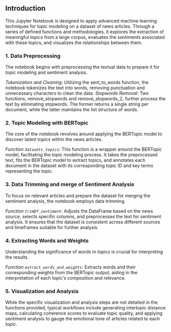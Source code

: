 ## Introduction
This Jupyter Notebook is designed to apply advanced machine learning techniques for topic modeling on a dataset of news articles. Through a series of defined functions and methodologies, it explores the extraction of meaningful topics from a large corpus, evaluates the sentiments associated with these topics, and visualizes the relationships between them.

### 1. Data Preprocessing
The notebook begins with preprocessing the textual data to prepare it for topic modeling and sentiment analysis.

*Tokenization and Cleaning:* Utilizing the sent_to_words function, the notebook tokenizes the text into words, removing punctuation and unnecessary characters to clean the data.
*Stopwords Removal:* Two functions, remove_stopwords and remove_stopwords_2, further process the text by eliminating stopwords. The former returns a single string per document, while the latter maintains the list structure of words.
### 2. Topic Modeling with BERTopic
The core of the notebook revolves around applying the BERTopic model to discover latent topics within the news articles.

*Function `datasets_topics`:* This function is a wrapper around the BERTopic model, facilitating the topic modeling process. It takes the preprocessed text, fits the BERTopic model to extract topics, and annotates each document in the dataset with its corresponding topic ID and key terms representing the topic.

### 3. Data Trimming and merge of Sentiment Analysis 
To focus on relevant articles and prepare the dataset for merging the sentiment analysis, the notebook employs data trimming.

*Function `trimDf_sentiment`:* Adjusts the DataFrame based on the news source, selects specific columns, and preprocesses the text for sentiment analysis. It ensures that the dataset is consistent across different sources and timeframes suitable for further analysis.

### 4. Extracting Words and Weights
Understanding the significance of words in topics is crucial for interpreting the results.

*Function `extract_words_and_weights`:* Extracts words and their corresponding weights from the BERTopic output, aiding in the interpretation of each topic's composition and relevance.

### 5. Visualization and Analysis
While the specific visualization and analysis steps are not detailed in the functions provided, typical workflows include generating intertopic distance maps, calculating coherence scores to evaluate topic quality, and applying sentiment analysis to gauge the emotional tone of articles related to each topic.

